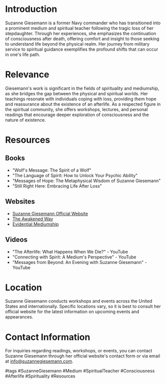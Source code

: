 # Introduction
Suzanne Giesemann is a former Navy commander who has transitioned into a prominent medium and spiritual teacher following the tragic loss of her stepdaughter. Through her experiences, she emphasizes the continuation of consciousness after death, offering comfort and insight to those seeking to understand life beyond the physical realm. Her journey from military service to spiritual guidance exemplifies the profound shifts that can occur in one's life path.

# Relevance
Giesemann's work is significant in the fields of spirituality and mediumship, as she bridges the gap between the physical and spiritual worlds. Her teachings resonate with individuals coping with loss, providing them hope and reassurance about the existence of an afterlife. As a respected figure in the spiritual community, she offers workshops, lectures, and personal readings that encourage deeper exploration of consciousness and the nature of existence.

# Resources
## Books
- "Wolf's Message: The Spirit of a Wolf"
- "The Language of Spirit: How to Unlock Your Psychic Ability"
- "Messages of Hope: The Metaphysical Wisdom of Suzanne Giesemann"
- "Still Right Here: Embracing Life After Loss"

## Websites
- [Suzanne Giesemann Official Website](https://www.suzannegiesemann.com)
- [The Awakened Way](https://www.theawakenedway.com)
- [Evidential Mediumship](https://www.evidentialmediumship.com)

## Videos
- "The Afterlife: What Happens When We Die?" - YouTube
- "Connecting with Spirit: A Medium's Perspective" - YouTube
- "Messages from Beyond: An Evening with Suzanne Giesemann" - YouTube

# Location
Suzanne Giesemann conducts workshops and events across the United States and internationally. Specific locations vary, so it is best to consult her official website for the latest information on upcoming events and appearances.

# Contact Information
For inquiries regarding readings, workshops, or events, you can contact Suzanne Giesemann through her official website's contact form or via email at info@suzannegiesemann.com.

#tags 
#SuzanneGiesemann #Medium #SpiritualTeacher #Consciousness #Afterlife #Spirituality #Resources
